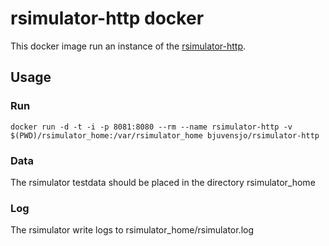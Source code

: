 # rsimulator-http docker #

This docker image run an instance of the [rsimulator-http](https://github.com/bjuvensjo/rsimulator).

## Usage ##

### Run ###

    docker run -d -t -i -p 8081:8080 --rm --name rsimulator-http -v $(PWD)/rsimulator_home:/var/rsimulator_home bjuvensjo/rsimulator-http

### Data ###

The rsimulator testdata should be placed in the directory rsimulator_home

### Log ###

The rsimulator write logs to rsimulator_home/rsimulator.log
